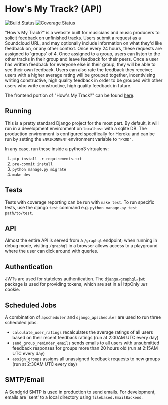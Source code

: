 # How's My Track? (API)
[![Build Status](https://travis-ci.org/RuairiD/howsmytrack-api.svg?branch=master)](https://travis-ci.org/RuairiD/howsmytrack-api) [![Coverage Status](https://coveralls.io/repos/github/RuairiD/howsmytrack-api/badge.svg?branch=master)](https://coveralls.io/github/RuairiD/howsmytrack-api?branch=master)

"How's My Track?" is a website built for musicians and music producers to solicit feedback on unfinished tracks. Users submit a request as a Soundcloud URL, and may optionally include information on what they'd like feedback on, or any other context. Once every 24 hours, these requests are assigned to 'groups' of 4. Once assigned to a group, users can listen to the other tracks in their group and leave feedback for their peers. Once a user has written feedback for everyone else in their group, they will be able to see their own feedback. Users can also rate the feedback they receive; users with a higher average rating will be grouped together, incentivising writing constructive, high quality feedback in order to be grouped with other users who write constructive, high quality feedback in future.

The frontend portion of "How's My Track?" can be found [here](https://github.com/ruairid/howsmytrack-web).

## Running
This is a pretty standard Django project for the most part. By default, it will run in a development environment on `localhost` with a sqlite DB. The production environment is configured specifically for Heroku and can be run by setting the `ENVIRONMENT` environment variable to `"PROD"`.

In any case, run these inside a python3 virtualenv:

 1. `pip install -r requirements.txt`
 2. `pre-commit install`
 3. `python manage.py migrate`
 4. `make dev`

## Tests
Tests with coverage reporting can be run with `make test`. To run specific tests, use the django `test` command e.g. `python manage.py test path/to/test`.

## API
Almost the entire API is served from a `/graphql` endpoint; when running in debug mode, visiting `/graphql` in a browser allows access to a playground where the user can dick around with queries.

## Authentication
JWTs are used for stateless authentication. The [`django-graphql-jwt`](https://github.com/flavors/django-graphql-jwt) package is used for providing tokens, which are set in a HttpOnly `JWT` cookie.

## Scheduled Jobs
A combination of `apscheduler` and `django_apscheduler` are used to run three scheduled jobs.
* `calculate_user_ratings` recalculates the average ratings of all users based on their recent feedback ratings (run at 2:00AM UTC every day)
* `send_group_reminder_emails` sends emails to all users with unsubmitted feedback responses for groups more than 20 hours old (run at 2:15AM UTC every day)
* `assign_groups` assigns all unassigned feedback requests to new groups (run at 2:30AM UTC every day)

## SMTP/Email
A Sendgrid SMTP is used in production to send emails. For development, emails are 'sent' to a local directory using `filebased.EmailBackend`.
